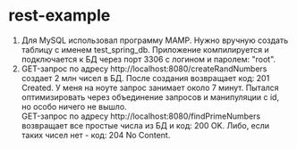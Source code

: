 # rest-example
1.  Для MySQL использовал программу MAMP. 
    Нужно вручную создать таблицу с именем test_spring_db.
    Приложение компилируется и подключается к БД через порт 3306 с логином и паролем: "root".
2.  GET-запрос по адресу http://localhost:8080/createRandNumbers создает 2 млн чисел в БД. После создания возвращает код: 201 Created. У меня на ноуте запрос занимает около 7 минут. Пытался оптимизировать через объединение запросов и манипуляции с id, но особо ничего не вышло.    
    GET-запрос по адресу http://localhost:8080/findPrimeNumbers возвращает все простые числа из БД и код: 200 OK. Либо, если таких чисел нет - код: 204 No Content.
    

